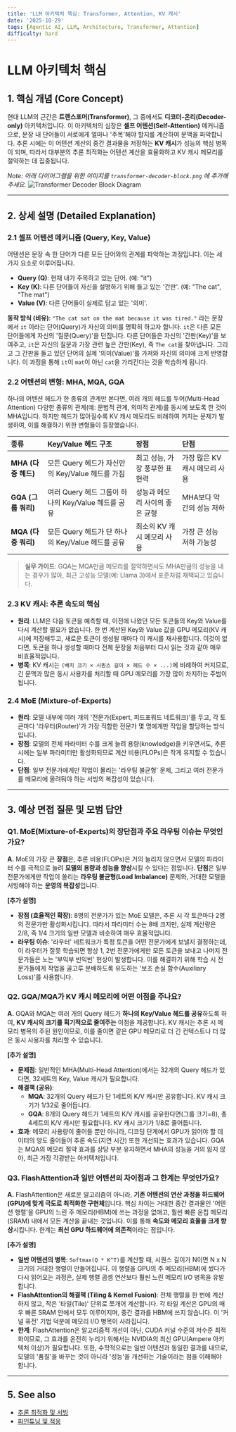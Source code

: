 ```yaml
---
title: 'LLM 아키텍처 핵심: Transformer, Attention, KV 캐시'
date: '2025-10-29'
tags: [Agentic AI, LLM, Architecture, Transformer, Attention]
difficulty: hard
---
```


# LLM 아키텍처 핵심

## 1. 핵심 개념 (Core Concept)

현대 LLM의 근간은 **트랜스포머(Transformer)**, 그 중에서도 **디코더-온리(Decoder-only)** 아키텍처입니다. 이 아키텍처의 심장은 **셀프 어텐션(Self-Attention)** 메커니즘으로, 문장 내 단어들이 서로에게 얼마나 '주목'해야 할지를 계산하여 문맥을 파악합니다. 추론 시에는 이 어텐션 계산의 중간 결과물을 저장하는 **KV 캐시**가 성능의 핵심 병목이 되며, 따라서 대부분의 추론 최적화는 어텐션 계산을 효율화하고 KV 캐시 메모리를 절약하는 데 집중됩니다.

*Note: 아래 다이어그램을 위한 이미지를 `transformer-decoder-block.png` 에 추가해주세요.*
![Transformer Decoder Block Diagram](../../images/transformer-decoder-block.png)

______________________________________________________________________

## 2. 상세 설명 (Detailed Explanation)

### 2.1 셀프 어텐션 메커니즘 (Query, Key, Value)

어텐션은 문장 속 한 단어가 다른 모든 단어와의 관계를 파악하는 과정입니다. 이는 세 가지 요소로 이루어집니다.

- **Query (Q)**: 현재 내가 주목하고 있는 단어. (예: "it")
- **Key (K)**: 다른 단어들이 자신을 설명하기 위해 들고 있는 '간판'. (예: "The cat", "The mat")
- **Value (V)**: 다른 단어들이 실제로 담고 있는 '의미'.

**동작 방식 (비유)**: `"The cat sat on the mat because it was tired."` 라는 문장에서 `it` 이라는 단어(Query)가 자신의 의미를 명확히 하고자 합니다. `it`은 다른 모든 단어들에게 자신의 '질문(Query)'을 던집니다. 다른 단어들은 자신의 '간판(Key)'을 보여주고, `it`은 자신의 질문과 가장 관련 높은 간판(Key), 즉 `The cat`을 찾아냅니다. 그리고 그 간판을 들고 있던 단어의 실제 '의미(Value)'를 가져와 자신의 의미에 크게 반영합니다. 이 과정을 통해 `it`이 `mat`이 아닌 `cat`을 가리킨다는 것을 학습하게 됩니다.

### 2.2 어텐션의 변형: MHA, MQA, GQA

하나의 어텐션 헤드가 한 종류의 관계만 본다면, 여러 개의 헤드를 두어(Multi-Head Attention) 다양한 종류의 관계(예: 문법적 관계, 의미적 관계)를 동시에 보도록 한 것이 MHA입니다. 하지만 헤드가 많아질수록 KV 캐시 메모리도 비례하여 커지는 문제가 발생하여, 이를 해결하기 위한 변형들이 등장했습니다.

| 종류                | Key/Value 헤드 구조                                 | 장점                           | 단점                          |
| :------------------ | :-------------------------------------------------- | :----------------------------- | :---------------------------- |
| **MHA (다중 헤드)** | 모든 Query 헤드가 자신만의 Key/Value 헤드를 가짐    | 최고 성능, 가장 풍부한 표현력  | 가장 많은 KV 캐시 메모리 사용 |
| **GQA (그룹 쿼리)** | 여러 Query 헤드 그룹이 하나의 Key/Value 헤드를 공유 | 성능과 메모리 사이의 좋은 균형 | MHA보다 약간의 성능 저하      |
| **MQA (다중 쿼리)** | 모든 Query 헤드가 단 하나의 Key/Value 헤드를 공유   | 최소의 KV 캐시 메모리 사용     | 가장 큰 성능 저하 가능성      |

> **실무 가이드**: GQA는 MQA만큼 메모리를 절약하면서도 MHA만큼의 성능을 내는 경우가 많아, 최근 고성능 모델(예: Llama 3)에서 표준처럼 채택되고 있습니다.

### 2.3 KV 캐시: 추론 속도의 핵심

- **원리**: LLM은 다음 토큰을 예측할 때, 이전에 나왔던 모든 토큰들의 Key와 Value를 다시 계산할 필요가 없습니다. 한 번 계산된 Key와 Value 값을 GPU 메모리(KV 캐시)에 저장해두고, 새로운 토큰이 생성될 때마다 이 캐시를 재사용합니다. 이것이 없다면, 토큰을 하나 생성할 때마다 전체 문장을 처음부터 다시 읽는 것과 같아 매우 비효율적입니다.
- **병목**: KV 캐시는 `(배치 크기 × 시퀀스 길이 × 헤드 수 × ...)`에 비례하여 커지므로, 긴 문맥과 많은 동시 사용자를 처리할 때 GPU 메모리를 가장 많이 차지하는 주범이 됩니다.

### 2.4 MoE (Mixture-of-Experts)

- **원리**: 모델 내부에 여러 개의 '전문가(Expert, 피드포워드 네트워크)'를 두고, 각 토큰마다 '라우터(Router)'가 가장 적합한 전문가 몇 명에게만 작업을 할당하는 방식입니다.
- **장점**: 모델의 전체 파라미터 수를 크게 늘려 용량(knowledge)을 키우면서도, 추론 시에는 일부 파라미터만 활성화되므로 계산 비용(FLOPs)은 작게 유지할 수 있습니다.
- **단점**: 일부 전문가에게만 작업이 몰리는 '라우팅 불균형' 문제, 그리고 여러 전문가를 메모리에 올려둬야 하는 서빙의 복잡성이 있습니다.

______________________________________________________________________

## 3. 예상 면접 질문 및 모범 답안

### Q1. MoE(Mixture-of-Experts)의 장단점과 주요 라우팅 이슈는 무엇인가요?

**A.** MoE의 가장 큰 **장점**은, 추론 비용(FLOPs)은 거의 늘리지 않으면서 모델의 파라미터 수를 극적으로 늘려 **모델의 용량과 성능을 향상**시킬 수 있다는 점입니다. **단점**은 일부 전문가에게만 작업이 쏠리는 **라우팅 불균형(Load Imbalance)** 문제와, 거대한 모델을 서빙해야 하는 **운영의 복잡성**입니다.

**\[추가 설명\]**

- **장점 (효율적인 확장)**: 8명의 전문가가 있는 MoE 모델은, 추론 시 각 토큰마다 2명의 전문가만 활성화시킵니다. 따라서 파라미터 수는 8배 크지만, 실제 계산량은 2/8, 즉 1/4 크기의 일반 모델과 비슷하여 매우 효율적입니다.
- **라우팅 이슈**: '라우터' 네트워크가 특정 토큰을 어떤 전문가에게 보낼지 결정하는데, 이 라우터가 잘못 학습되면 항상 1, 2번 전문가에게만 모든 토큰을 보내고 나머지 전문가들은 노는 '부익부 빈익빈' 현상이 발생합니다. 이를 해결하기 위해 학습 시 전문가들에게 작업을 골고루 분배하도록 유도하는 '보조 손실 함수(Auxiliary Loss)'를 사용합니다.

### Q2. GQA/MQA가 KV 캐시 메모리에 어떤 이점을 주나요?

**A.** GQA와 MQA는 여러 개의 Query 헤드가 **하나의 Key/Value 헤드를 공유**하도록 하여, **KV 캐시의 크기를 획기적으로 줄여주는** 이점을 제공합니다. KV 캐시는 추론 시 메모리 병목의 주된 원인이므로, 이를 줄이면 같은 GPU 메모리로 더 긴 컨텍스트나 더 많은 동시 사용자를 처리할 수 있습니다.

**\[추가 설명\]**

- **문제점**: 일반적인 MHA(Multi-Head Attention)에서는 32개의 Query 헤드가 있다면, 32세트의 Key, Value 캐시가 필요합니다.
- **해결책 (공유)**:
  - **MQA**: 32개의 Query 헤드가 단 1세트의 K/V 캐시만 공유합니다. KV 캐시 크기가 1/32로 줄어듭니다.
  - **GQA**: 8개의 Query 헤드가 1세트의 K/V 캐시를 공유한다면(그룹 크기=8), 총 4세트의 K/V 캐시만 필요합니다. KV 캐시 크기가 1/8로 줄어듭니다.
- **효과**: 메모리 사용량이 줄어들 뿐만 아니라, 디코딩 단계에서 GPU가 읽어야 할 데이터의 양도 줄어들어 추론 속도(지연 시간) 또한 개선되는 효과가 있습니다. GQA는 MQA의 메모리 절약 효과를 상당 부분 유지하면서 MHA의 성능을 거의 잃지 않아, 최근 가장 각광받는 아키텍처입니다.

### Q3. FlashAttention과 일반 어텐션의 차이점과 그 한계는 무엇인가요?

**A.** FlashAttention은 새로운 알고리즘이 아니라, **기존 어텐션의 연산 과정을 하드웨어(GPU)에 맞게 극도로 최적화한 구현체**입니다. 핵심 차이는 거대한 중간 결과물인 '어텐션 행렬'을 GPU의 느린 주 메모리(HBM)에 쓰는 과정을 없애고, 훨씬 빠른 온칩 메모리(SRAM) 내에서 모든 계산을 끝내는 것입니다. 이를 통해 **속도와 메모리 효율을 크게 향상**시킵니다. 한계는 **최신 GPU 하드웨어에 의존적**이라는 점입니다.

**\[추가 설명\]**

- **일반 어텐션의 병목**: `Softmax(Q * K^T)`를 계산할 때, 시퀀스 길이가 N이면 N x N 크기의 거대한 행렬이 만들어집니다. 이 행렬을 GPU의 주 메모리(HBM)에 썼다가 다시 읽어오는 과정은, 실제 행렬 곱셈 연산보다 훨씬 느린 메모리 I/O 병목을 유발합니다.
- **FlashAttention의 해결책 (Tiling & Kernel Fusion)**: 전체 행렬을 한 번에 계산하지 않고, 작은 '타일(Tile)' 단위로 쪼개어 계산합니다. 각 타일 계산은 GPU의 매우 빠른 SRAM 안에서 모두 이루어지며, 중간 결과를 HBM에 쓰지 않습니다. 이 '커널 퓨전' 기법 덕분에 메모리 I/O 병목이 사라집니다.
- **한계**: FlashAttention은 알고리즘적 개선이 아닌, CUDA 커널 수준의 저수준 최적화이므로, 그 효과를 온전히 누리기 위해서는 NVIDIA의 최신 GPU(Ampere 아키텍처 이상)가 필요합니다. 또한, 수학적으로는 일반 어텐션과 동일한 결과를 내므로, 모델의 '품질'을 바꾸는 것이 아니라 '성능'을 개선하는 기술이라는 점을 이해해야 합니다.

______________________________________________________________________

## 5. See also

- [추론 최적화 및 서빙](./inference-optimization-and-serving.md)
- [파인튜닝 및 적응](./fine-tuning-and-adaptation.md)
